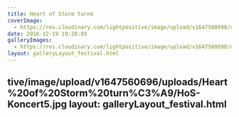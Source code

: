 ```yaml
---
title: Heart of Storm turné
coverImage:
  - https://res.cloudinary.com/lightpositive/image/upload/v1647560698/uploads/Heart%20of%20Storm%20turn%C3%A9/HoS-Koncert3.jpg
date: 2016-12-19 19:28:03
galleryImages: 
  - https://res.cloudinary.com/lightpositive/image/upload/v1647560698/uploads/Heart%20of%20Storm%20turn%C3%A9/HoS-Koncert3.jpg
layout: galleryLayout_festival.html
---
```

tive/image/upload/v1647560696/uploads/Heart%20of%20Storm%20turn%C3%A9/HoS-Koncert5.jpg
layout: galleryLayout_festival.html
---
